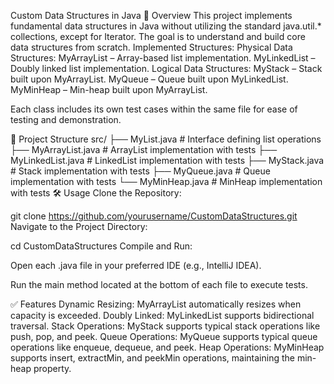 Custom Data Structures in Java
📘 Overview
This project implements fundamental data structures in Java without utilizing the standard java.util.* collections, except for Iterator. The goal is to understand and build core data structures from scratch.
Implemented Structures:
Physical Data Structures:
MyArrayList – Array-based list implementation.
MyLinkedList – Doubly linked list implementation.
Logical Data Structures:
MyStack – Stack built upon MyArrayList.
MyQueue – Queue built upon MyLinkedList.
MyMinHeap – Min-heap built upon MyArrayList.

Each class includes its own test cases within the same file for ease of testing and demonstration.

📁 Project Structure
src/
├── MyList.java         # Interface defining list operations
├── MyArrayList.java    # ArrayList implementation with tests
├── MyLinkedList.java   # LinkedList implementation with tests
├── MyStack.java        # Stack implementation with tests
├── MyQueue.java        # Queue implementation with tests
└── MyMinHeap.java      # MinHeap implementation with tests
🛠 Usage
Clone the Repository:

git clone https://github.com/yourusername/CustomDataStructures.git
Navigate to the Project Directory:

cd CustomDataStructures
Compile and Run:

Open each .java file in your preferred IDE (e.g., IntelliJ IDEA).

Run the main method located at the bottom of each file to execute tests.

✅ Features
Dynamic Resizing: MyArrayList automatically resizes when capacity is exceeded.
Doubly Linked: MyLinkedList supports bidirectional traversal.
Stack Operations: MyStack supports typical stack operations like push, pop, and peek.
Queue Operations: MyQueue supports typical queue operations like enqueue, dequeue, and peek.
Heap Operations: MyMinHeap supports insert, extractMin, and peekMin operations, maintaining the min-heap property.


